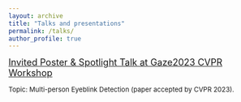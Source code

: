 ```yaml
---
layout: archive
title: "Talks and presentations"
permalink: /talks/
author_profile: true
---
```


<!-- {% if site.talkmap_link == true %}

<p style="text-decoration:underline;"><a href="/talkmap.html">See a map of all the places I've given a talk!</a></p>

{% endif %}

{% for post in site.talks reversed %}
  {% include archive-single-talk.html %}
{% endfor %} -->

 [<font size=4>Invited Poster & Spotlight Talk at Gaze2023 CVPR Workshop</font>](https://gazeworkshop.github.io/2023/) 
 
<font size=2> Topic: Multi-person Eyeblink Detection (paper accepted by CVPR 2023).</font>